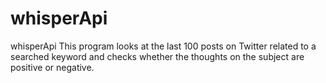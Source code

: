 # whisperApi
whisperApi
This program looks at the last 100 posts on Twitter related to a searched keyword and checks whether the thoughts on the subject are positive or negative.
